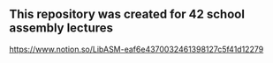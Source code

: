 ## This repository was created for 42 school assembly lectures
https://www.notion.so/LibASM-eaf6e4370032461398127c5f41d12279
